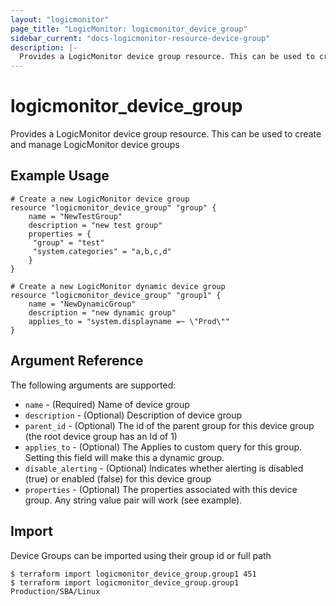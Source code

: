 ```yaml
---
layout: "logicmonitor"
page_title: "LogicMonitor: logicmonitor_device_group"
sidebar_current: "docs-logicmonitor-resource-device-group"
description: |-
  Provides a LogicMonitor device group resource. This can be used to create and manage LogicMonitor device groups
---
```


# logicmonitor_device_group

Provides a LogicMonitor device group resource. This can be used to create and manage LogicMonitor device groups

## Example Usage

```hcl
# Create a new LogicMonitor device group
resource "logicmonitor_device_group" "group" {
    name = "NewTestGroup"
    description = "new test group"
    properties = {
     "group" = "test"
     "system.categories" = "a,b,c,d"
    }
}
```

```hcl
# Create a new LogicMonitor dynamic device group
resource "logicmonitor_device_group" "group1" {
    name = "NewDynamicGroup"
    description = "new dynamic group"
    applies_to = "system.displayname =~ \"Prod\""
}
```

## Argument Reference

The following arguments are supported:

* `name` - (Required) Name of device group
* `description` - (Optional) Description of device group
* `parent_id` - (Optional) The id of the parent group for this device group (the root device group has an Id of 1)
* `applies_to` - (Optional) The Applies to custom query for this group. Setting this field will make this a dynamic group.
* `disable_alerting` - (Optional) Indicates whether alerting is disabled (true) or enabled (false) for this device group
* `properties` - (Optional) The properties associated with this device group. Any string value pair will work (see example).

## Import

Device Groups can be imported using their group id or full path

```
$ terraform import logicmonitor_device_group.group1 451
$ terraform import logicmonitor_device_group.group1 Production/SBA/Linux
```
